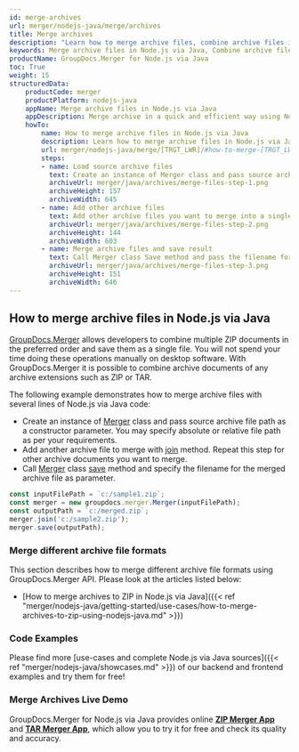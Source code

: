```yaml
---
id: merge-archives
url: merger/nodejs-java/merge/archives
title: Merge archives
description: "Learn how to merge archive files, combine archive files into one file programmatically in Node.js via Java language using GroupDocs.Merger for Node.js via Java library."
keywords: Merge archive files in Node.js via Java, Combine archive files programmatically
productName: GroupDocs.Merger for Node.js via Java
toc: True
weight: 15
structuredData:
    productCode: merger
    productPlatform: nodejs-java
    appName: Merge archive files in Node.js via Java
    appDescription: Merge archive in a quick and efficient way using Node.js via Java language and GroupDocs.Merger for Node.js via Java API, without the use of any third-party software like Microsoft or Open Office.
    howTo:
        name: How to merge archive files in Node.js via Java 
        description: Learn how to merge archive files in Node.js via Java language and GroupDocs.Merger for Node.js via Java API, without the use of any third-party software like Microsoft or Open Office.
        url: merger/nodejs-java/merge/[TRGT_LWR]/#how-to-merge-[TRGT_LWR]-files-in-nodejs-java
        steps:
        - name: Load source archive files 
          text: Create an instance of Merger class and pass source archive file path as a constructor parameter. You may specify absolute or relative file path as per your requirements. 
          archiveUrl: merger/java/archives/merge-files-step-1.png
          archiveHeight: 157
          archiveWidth: 645
        - name: Add other archive files
          text: Add other archive files you want to merge into a single document with Join method of Merger class.
          archiveUrl: merger/java/archives/merge-files-step-2.png
          archiveHeight: 144
          archiveWidth: 603
        - name: Merge archive files and save result 
          text: Call Merger class Save method and pass the filename for the resultant archive file as parameter.
          archiveUrl: merger/java/archives/merge-files-step-3.png
          archiveHeight: 151
          archiveWidth: 646
---
```


## How to merge archive files in Node.js via Java

[GroupDocs.Merger](https://products.groupdocs.com/merger/nodejs-java) allows developers to combine multiple ZIP documents in the preferred order and save them as a single file. You will not spend your time doing these operations manually on desktop software.
 With GroupDocs.Merger it is possible to combine archive documents of any archive extensions such as ZIP or TAR.

The following example demonstrates how to merge archive files with several lines of Node.js via Java code:

* Create an instance of [Merger](https://reference.groupdocs.com/merger/java/com.groupdocs.merger/merger/) class and pass source archive file path as a constructor parameter. You may specify absolute or relative file path as per your requirements.
* Add another archive file to merge with [join](https://reference.groupdocs.com/merger/java/com.groupdocs.merger/merger/#join-java.lang.String-) method. Repeat this step for other archive documents you want to merge.
* Call [Merger](https://reference.groupdocs.com/merger/java/com.groupdocs.merger/merger/) class [save](https://reference.groupdocs.com/merger/java/com.groupdocs.merger/merger/#save-java.io.OutputStream-) method and specify the filename for the merged archive file as parameter.

```js
const inputFilePath = `c:/sample1.zip`;
const merger = new groupdocs.merger.Merger(inputFilePath);
const outputPath = `c:/merged.zip`;
merger.join('c:/sample2.zip');
merger.save(outputPath);
```

### Merge different archive file formats

This section describes how to merge different archive file formats using GroupDocs.Merger API. Please look at the articles listed below:

* [How to merge archives to ZIP in Node.js via Java]({{< ref "merger/nodejs-java/getting-started/use-cases/how-to-merge-archives-to-zip-using-nodejs-java.md" >}})

### Code Examples

Please find more [use-cases and complete Node.js via Java sources]({{< ref "merger/nodejs-java/showcases.md" >}}) of our backend and frontend examples and try them for free!

### Merge Archives Live Demo

GroupDocs.Merger for Node.js via Java provides online [**ZIP Merger App**](https://products.groupdocs.app/merger/zip) and [**TAR Merger App**](https://products.groupdocs.app/merger/tar), which allow you to try it for free and check its quality and accuracy.